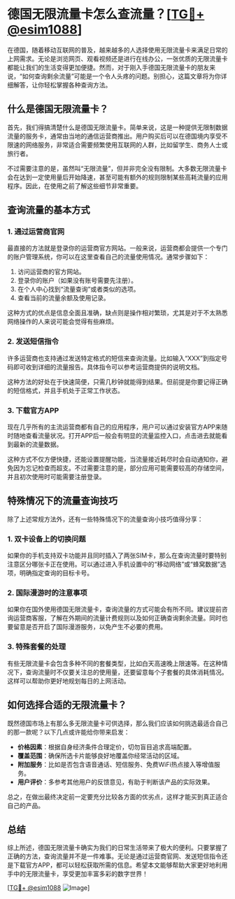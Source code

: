 # 德国无限流量卡怎么查流量？[[TG💪+ @esim1088](https://t.me/s/esim1088)]

在德国，随着移动互联网的普及，越来越多的人选择使用无限流量卡来满足日常的上网需求。无论是浏览网页、观看视频还是进行在线办公，一张优质的无限流量卡都能让我们的生活变得更加便捷。然而，对于刚入手德国无限流量卡的朋友来说，“如何查询剩余流量”可能是一个令人头疼的问题。别担心，这篇文章将为你详细解答，让你轻松掌握各种查询方法。

## 什么是德国无限流量卡？

首先，我们得搞清楚什么是德国无限流量卡。简单来说，这是一种提供无限制数据流量的服务卡，通常由当地的通信运营商推出。用户购买后可以在德国境内享受不限速的网络服务，非常适合需要频繁使用互联网的人群，比如留学生、商务人士或旅行者。

不过需要注意的是，虽然叫“无限流量”，但并非完全没有限制。大多数无限流量卡会在达到一定使用量后开始降速，甚至可能有额外的规则限制某些高耗流量的应用程序。因此，在使用之前了解这些细节非常重要。

## 查询流量的基本方式

### 1. **通过运营商官网**
  
最直接的方法就是登录你的运营商官方网站。一般来说，运营商都会提供一个专门的账户管理系统，你可以在这里查看自己的流量使用情况。通常步骤如下：

1. 访问运营商的官方网站。
2. 登录你的账户（如果没有账号需要先注册）。
3. 在个人中心找到“流量查询”或者类似的选项。
4. 查看当前的流量余额及使用记录。

这种方式的优点是信息全面且准确，缺点则是操作相对繁琐，尤其是对于不太熟悉网络操作的人来说可能会觉得有些麻烦。

### 2. **发送短信指令**

许多运营商也支持通过发送特定格式的短信来查询流量。比如输入“XXX”到指定号码即可收到详细的流量报告。具体指令可以参考运营商提供的说明文档。

这种方法的好处在于快速简便，只需几秒钟就能得到结果。但前提是你要记得正确的短信格式，并且手机处于正常工作状态。

### 3. **下载官方APP**

现在几乎所有的主流运营商都有自己的应用程序，用户可以通过安装官方APP来随时随地查看流量状况。打开APP后一般会有明显的流量监控入口，点击进去就能看到最新的流量数据。

这种方式不仅方便快捷，还能设置提醒功能，当流量接近耗尽时会自动通知你，避免因为忘记检查而超支。不过需要注意的是，部分应用可能需要较高的存储空间，并且初次使用时可能需要注册登录。

## 特殊情况下的流量查询技巧

除了上述常规方法外，还有一些特殊情况下的流量查询小技巧值得分享：

### 1. **双卡设备上的切换问题**

如果你的手机支持双卡功能并且同时插入了两张SIM卡，那么在查询流量时要特别注意区分哪张卡正在使用。可以通过进入手机设置中的“移动网络”或“蜂窝数据”选项，明确指定查询的目标卡号。

### 2. **国际漫游时的注意事项**

如果你在国外使用德国无限流量卡，查询流量的方式可能会有所不同。建议提前咨询运营商客服，了解在外期间的流量计费规则以及如何正确查询剩余流量。同时也要留意是否开启了国际漫游服务，以免产生不必要的费用。

### 3. **特殊套餐的处理**

有些无限流量卡会包含多种不同的套餐类型，比如白天高速晚上限速等。在这种情况下，查询流量时不仅要关注总的使用量，还要留意每个子套餐的具体消耗情况。这样可以帮助你更好地规划每日的上网活动。

## 如何选择合适的无限流量卡？

既然德国市场上有那么多无限流量卡可供选择，那么我们应该如何挑选最适合自己的那一款呢？以下几点或许能给你带来启发：

- **价格因素**：根据自身经济条件合理定价，切勿盲目追求高端配置。
- **覆盖范围**：确保所选卡片能够良好地覆盖你经常活动的区域。
- **附加服务**：比如是否包含语音通话、短信服务、免费WiFi热点接入等增值服务。
- **用户评价**：多参考其他用户的反馈意见，有助于判断该产品的实际效果。

总之，在做出最终决定前一定要充分比较各方面的优劣点，这样才能买到真正适合自己的产品。

## 总结

综上所述，德国无限流量卡确实为我们的日常生活带来了极大的便利。只要掌握了正确的方法，查询流量并不是一件难事。无论是通过运营商官网、发送短信指令还是下载官方APP，都可以轻松获取所需的信息。希望本文能够帮助大家更好地利用手中的无限流量卡，享受更加丰富多彩的数字世界！

[[TG💪+ @esim1088](https://t.me/s/esim1088) ![Image](https://i.postimg.cc/4NQfJmqS/Snipaste-2025-05-13-00-14-12.png)]